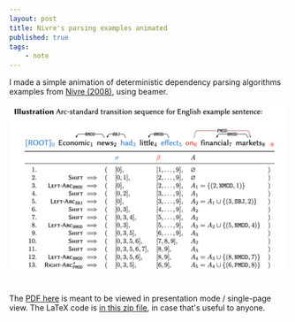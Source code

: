 ```yaml
---
layout: post
title: Nivre's parsing examples animated
published: true 
tags:
    - note
---
```


I made a simple animation of deterministic dependency parsing algorithms examples from [Nivre (2008)](https://doi.org/10.1162/coli.07-056-R1-07-027), using beamer.  

<div style="text-align: center;"><a href="/assets/2021-04-16-deterministic-dependency-parsing.pdf"><img width="600" src="/assets/2021-04-16-deterministic-dependency-parsing-example.png"></a></div><br/>

The [PDF here](/assets/2021-04-16-deterministic-dependency-parsing.pdf) is meant to be viewed in presentation mode / single-page view. The LaTeX code is [in this zip file](/assets/2021-04-deterministic-dependency-parsing.zip), in case that's useful to anyone.
